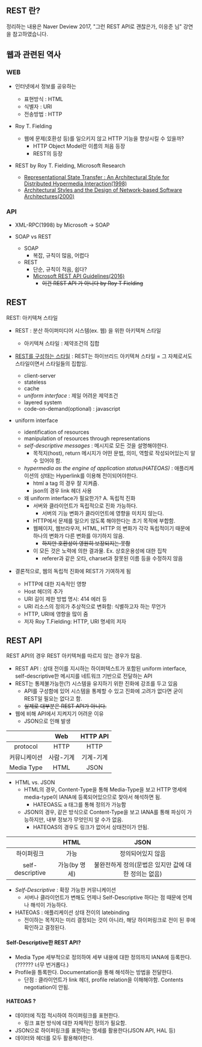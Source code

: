 REST 란?
---
정리하는 내용은 Naver Deview 2017, "그런 REST API로 괜찮은가, 이응준 님" 강연을 참고하였습니다. 

웹과 관련된 역사
---

### WEB
- 인터넷에서 정보를 공유하는 
     - 표현방식 : HTML
     - 식별자 : URI
     - 전송방법 : HTTP
     
- Roy T. Fielding
    - 웹에 문제(호환성 등)를 일으키지 않고 HTTP 기능을 향상시킬 수 있을까?
        - HTTP Object Model란 이름의 처음 등장
        - REST의 등장

- REST by Roy T. Fielding, Microsoft Research 
    - [Representational State Transfer : An Architectural Style for Distributed Hypermedia Interaction(1998)](https://roy.gbiv.com/talks/webarch_9805/index.htm)
    - [Architectural Styles and the Design of Network-based Software Architectures(2000)](https://www.ics.uci.edu/~fielding/pubs/dissertation/top.htm)
    
### API
- XML-RPC(1998) by Microsoft -> SOAP

- SOAP vs REST
    - SOAP 
        - 복잡, 규칙이 많음, 어렵다
    - REST
        - 단순, 규칙이 적음, 쉽다?
        - [Microsoft REST API Guidelines(2016)](https://github.com/Microsoft/api-guidelines)
            - ~~이건 REST API 가 아니다 by Roy T Fielding~~


REST
---
REST: 아키텍쳐 스타일
- REST : 분산 하이퍼미디어 시스템(ex. 웹) 을 위한 아키텍쳐 스타일
    - 아키텍쳐 스타일 : 제약조건의 집합
    
- [REST를 구성하는 스타일](https://www.ics.uci.edu/~fielding/pubs/dissertation/rest_arch_style.htm) : REST는 하이브리드 아키텍쳐 스타일 = 그 자체로서도 스타일이면서 스타일들의 집합임.
    - client-server
    - stateless
    - cache
    - _uniform interface_ : 제일 어려운 제약조건
    - layered system
    - code-on-demand(optional) : javascript
    
- uniform interface
    - identification of resources
    - manipulation of resources through representations
    - *self-descriptive messages* : 메시지로 모든 것을 설명해야한다. 
        - 목적지(host), return 메시지가 어떤 문법, 의미, 역할로 작성되어있는지 알 수 있어야 함.
    - _hypermedia as the engine of application status(HATEOAS)_ : 애플리케이션의 상태는 Hyperlink를 이용해 전이되어야한다.
        - html a tag 의 경우 잘 지켜줌. 
        - json의 경우 link 헤더 사용
    - 왜 uniform interface가 필요한가? A. 독립적 진화
        - 서버와 클라이언트가 독립적으로 진화 가능하다.
            - 서버의 기능 변화가 클라이언트에 영향을 미치지 않는다.
        - HTTP에서 문제를 일으키 않도록 해야한다는 초기 목적에 부합함.
        - 웹페이지, 웹브라우저, HTML, HTTP 의 변화가 각각 독립적이기 때문에 하나의 변화가 다른 변화를 야기하지 않음.
            - ~~하지만 호환성이 영원히 보장되지는 못함~~
        - 이 모든 것은 노력에 의한 결과물. Ex. 상호운용성에 대한 집착
            - referer과 같은 오타, charset과 잘못된 이름 등을 수정하지 않음

- 결론적으로, 웹의 독립적 진화에 REST가 기여하게 됨
    - HTTP에 대한 지속적인 영향
    - Host 헤더의 추가
    - URI 길이 제한 방법 명시: 414 에러 등
    - URI 리소스의 정의가 추상적으로 변화함: 식별하고자 하는 무언가
    - HTTP, URI에 영향을 많이 줌
    - 저자 Roy T.Fielding: HTTP, URI 명세의 저자
         

REST API
---
REST API의 경우 REST 아키텍쳐를 따르지 않는 경우가 많음.
- REST API : 상태 전이를 지시하는 하이퍼텍스트가 포함된 uniform interface, self-descriptive한 메시지를 네트워크 기반으로 전달하는 API
- REST는 통제불가능한(?) 시스템을 유지하기 위한 진화에 강조를 두고 있음
    - API를 구성함에 있어 시스템을 통제할 수 있고 진화에 고려가 없다면 굳이 REST일 필요는 없다고 함.
    - ~~실제로 대부분은 REST API가 아니다.~~
- 웹에 비해 API에서 지켜지기 어려운 이유
    - JSON으로 인해 발생

| | Web | HTTP API |
|:---:|:---:|:---:|
|protocol|HTTP|HTTP|
|커뮤니케이션|사람-기계|기계-기계|
|Media Type|HTML|JSON|

- HTML vs. JSON
    - HTML의 경우, Content-Type을 통해 Media-Type을 보고 HTTP 명세에 media-type이 IANA에 등록되어있으므로 찾아서 해석하면 됨.
        - HATEOAS도 a 태그를 통해 정의가 가능함
    - JSON의 경우, 같은 방식으로 Content-Type을 보고 IANA를 통해 파싱이 가능하지만, 내부 정보가 무엇인지 알 수가 없음.
        - HATEOAS의 경우도 링크가 없어서 상태전이가 안됨.
        
    
| | HTML | JSON |
|:---:|:---:|:---:|
|하이퍼링크|가능|정의되어있지 않음|
|self-descriptive|가능(by 명세)|불완전하게 정의(문법은 있지만 값에 대한 정의는 없음)|

- *Self-Descriptive* : 확장 가능한 커뮤니케이션
    - 서버나 클라이언트가 변해도 언제나 Self-Descriptive 하다는 점 때문에 언제나 해석이 가능하다.
- HATEOAS : 애플리케이션 상태 전이의 latebinding
    - 전이하는 목적지는 미리 결정되는 것이 아니라, 해당 하이퍼링크로 전이 된 후에 확인하고 결정된다.
    
#### Self-Descriptive한 REST API?
- Media Type 세부적으로 정의하여 세부 내용에 대한 정의까지 IANA에 등록한다. (?????? 너무 번거롭다.)
- Profile을 틍록한다. Documentation을 통해 해석하는 방법을 전달한다.
    - 단점 : 클라이언트가 link 헤더, profile relation을 이해해야함. Contents negotiation이 안됨.

#### HATEOAS ?
- 데이터에 직접 적시하여 하이퍼링크를 표현한다.
    - 링크 표현 방식에 대한 자체적인 정의가 필요함.
- JSON으로 하이퍼링크를 표현하는 명세를 활용한다(JSON API, HAL 등)
- 데이터와 헤더를 모두 활용해야한다.





    
 
        
            
    